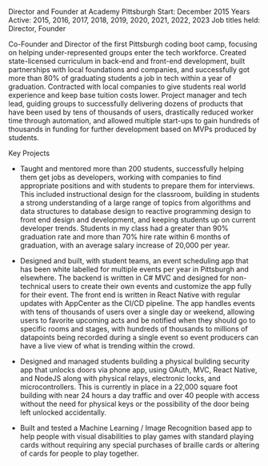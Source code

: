 Director and Founder at Academy Pittsburgh
Start: December 2015
Years Active: 2015, 2016, 2017, 2018, 2019, 2020, 2021, 2022, 2023
Job titles held: Director, Founder

Co-Founder and Director of the first Pittsburgh coding boot camp, focusing on helping under-represented groups enter the tech workforce. Created state-licensed curriculum in back-end and front-end development, built partnerships with local foundations and companies, and successfully got more than 80% of graduating students a job in tech within a year of graduation. Contracted with local companies to give students real world experience and keep base tuition costs lower. Project manager and tech lead, guiding groups to successfully delivering dozens of products that have been used by tens of thousands of users, drastically reduced worker time through automation, and allowed multiple start-ups to gain hundreds of thousands in funding for further development based on MVPs produced by students. 

Key Projects 

- Taught and mentored more than 200 students, successfully helping them get jobs as developers, working with companies to find appropriate positions and with students to prepare them for interviews. This included instructional design for the classroom, building in students a strong understanding of a large range of topics from algorithms and data structures to database design to reactive programming design to front end design and development, and keeping students up on current developer trends. Students in my class had a greater than 90% graduation rate and more than 70% hire rate within 6 months of graduation, with an average salary increase of 20,000 per year. 
    

- Designed and built, with student teams, an event scheduling app that has been white labelled for multiple events per year in Pittsburgh and elsewhere. The backend is written in C# MVC and designed for non-technical users to create their own events and customize the app fully for their event. The front end is written in React Native with regular updates with AppCenter as the CI/CD pipeline. The app handles events with tens of thousands of users over a single day or weekend, allowing users to favorite upcoming acts and be notified when they should go to specific rooms and stages, with hundreds of thousands to millions of datapoints being recorded during a single event so event producers can have a live view of what is trending within the crowd. 
    
- Designed and managed students building a physical building security app that unlocks doors via phone app, using OAuth, MVC, React Native, and NodeJS along with physical relays, electronic locks, and microcontrollers. This is currently in place in a 22,000 square foot building with near 24 hours a day traffic and over 40 people with access without the need for physical keys or the possibility of the door being left unlocked accidentally. 
    
- Built and tested a Machine Learning / Image Recognition based app to help people with visual disabilities to play games with standard playing cards without requiring any special purchases of braille cards or altering of cards for people to play together. 